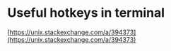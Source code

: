 # Useful hotkeys in terminal
[https://unix.stackexchange.com/a/394373](https://unix.stackexchange.com/a/394373)
